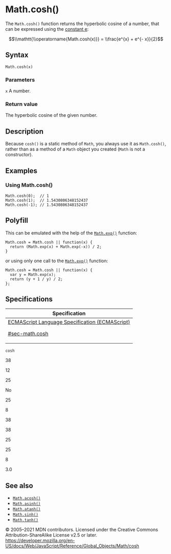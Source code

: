 # Math.cosh()

The `Math.cosh()` function returns the hyperbolic cosine of a number, that can be expressed using the [constant e](e):

$$\\mathtt{\\operatorname{Math.cosh(x)}} = \\frac{e^{x} + e^{- x}}{2}$$

## Syntax

    Math.cosh(x)

### Parameters

`x`
A number.

### Return value

The hyperbolic cosine of the given number.

## Description

Because `cosh()` is a static method of `Math`, you always use it as `Math.cosh()`, rather than as a method of a `Math` object you created (`Math` is not a constructor).

## Examples

### Using Math.cosh()

    Math.cosh(0);  // 1
    Math.cosh(1);  // 1.5430806348152437
    Math.cosh(-1); // 1.5430806348152437

## Polyfill

This can be emulated with the help of the [`Math.exp()`](exp) function:

    Math.cosh = Math.cosh || function(x) {
      return (Math.exp(x) + Math.exp(-x)) / 2;
    }

or using only one call to the [`Math.exp()`](exp) function:

    Math.cosh = Math.cosh || function(x) {
      var y = Math.exp(x);
      return (y + 1 / y) / 2;
    };

## Specifications

<table>
<thead>
<tr class="header">
<th>Specification</th>
</tr>
</thead>
<tbody>
<tr class="odd">
<td>
<a href="https://tc39.es/ecma262/#sec-math.cosh">ECMAScript Language Specification (ECMAScript)
<br/>

<span class="small">#sec-math.cosh</span>
</a>
</td>
</tr>
</tbody>
</table>

`cosh`

38

12

25

No

25

8

38

38

25

25

8

3.0

## See also

-   [`Math.acosh()`](acosh)
-   [`Math.asinh()`](asinh)
-   [`Math.atanh()`](atanh)
-   [`Math.sinh()`](sinh)
-   [`Math.tanh()`](tanh)

© 2005–2021 MDN contributors.
Licensed under the Creative Commons Attribution-ShareAlike License v2.5 or later.
<a href="https://developer.mozilla.org/en-US/docs/Web/JavaScript/Reference/Global_Objects/Math/cosh" class="_attribution-link">https://developer.mozilla.org/en-US/docs/Web/JavaScript/Reference/Global_Objects/Math/cosh</a>
